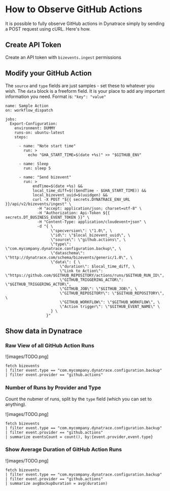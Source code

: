 # How to Observe GitHub Actions

It is possible to fully observe GitHub actions in Dynatrace simply by sending a POST request using cURL. Here's how.

## Create API Token
Create an API token with `bizevents.ingest` permissions

## Modify your GitHub Action

The `source` and `type` fields are just samples - set these to whatever you wish.
The `data` block is a freeform field. It is your place to add any important information you need. Format is: `"key": "value"`
```
name: Sample Action
on: workflow_dispatch

jobs:
  Export-Configuration:
    environment: DUMMY
    runs-on: ubuntu-latest
    steps:

      - name: "Note start time"
        run: >
          echo "GHA_START_TIME=$(date +%s)" >> "$GITHUB_ENV"

      - name: Sleep
        run: sleep 5

      - name: "Send bizevent"
        run: >
            endTime=$(date +%s) &&
            local_time_diff=$(($endTime - $GHA_START_TIME)) &&
            local_bizevent_uuid=$(uuidgen) &&
            curl -X POST "${{ secrets.DYNATRACE_ENV_URL }}/api/v2/bizevents/ingest" \
              -H "accept: application/json; charset=utf-8" \
              -H "Authorization: Api-Token ${{ secrets.DT_BUSINESS_EVENT_TOKEN }}" \
              -H "Content-Type: application/cloudevent+json" \
              -d "{ \
                    \"specversion\": \"1.0\", \
                    \"id\": \"$local_bizevent_uuid\", \
                    \"source\": \"github.actions\", \
                    \"type\": \"com.mycompany.dynatrace.configuration.backup\", \
                    \"dataschema\": \"http://dynatrace.com/schema/bizevents/generic/1.0\", \
                    \"data\": { \
                        \"duration\": $local_time_diff, \
                        \"Link to Action\": \"https://github.com/$GITHUB_REPOSITORY/actions/runs/$GITHUB_RUN_ID\",
                        \"GITHUB_TRIGGERING_ACTOR\": \"$GITHUB_TRIGGERING_ACTOR\",
                        \"GITHUB_JOB\": \"$GITHUB_JOB\", \
                        \"GITHUB_REPOSITORY\": \"$GITHUB_REPOSITORY\", \
                        \"GITHUB_WORKFLOW\": \"$GITHUB_WORKFLOW\", \
                        \"Action trigger\": \"$GITHUB_EVENT_NAME\" \
                    } \
                  }"
```

## Show data in Dynatrace

### Raw View of all GitHub Action Runs

![images/TODO.png]

```
fetch bizevents
| filter event.type == "com.mycompany.dynatrace.configuration.backup"
| filter event.provider == "github.actions"
```

### Number of Runs by Provider and Type
Count the nubmer of runs, split by the `type` field (which you can set to anything).

![images/TODO.png]

```
fetch bizevents
| filter event.type == "com.mycompany.dynatrace.configuration.backup"
| filter event.provider == "github.actions"
| summarize eventsCount = count(), by:{event.provider,event.type}
```

### Show Average Duration of GitHub Action Runs

![images/TODO.png]

```
fetch bizevents
| filter event.type == "com.mycompany.dynatrace.configuration.backup"
| filter event.provider == "github.actions"
| summarize avgBackupDuration = avg(duration)
```
